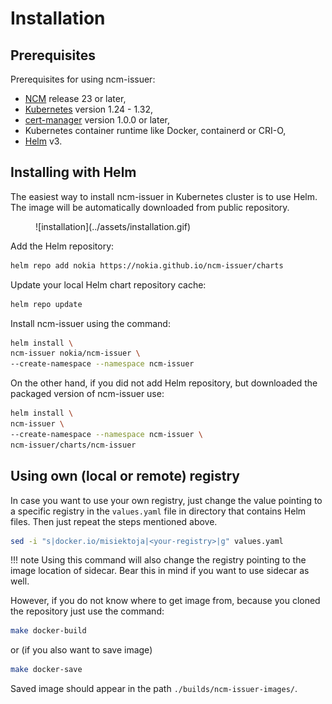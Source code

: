 # Installation

## Prerequisites

Prerequisites for using ncm-issuer:

* [NCM](https://www.nokia.com/networks/products/pki-authority-with-netguard-certificate-manager/) release 23 or later,
* [Kubernetes](https://kubernetes.io) version 1.24 - 1.32,
* [cert-manager](https://cert-manager.io/) version 1.0.0 or later,
* Kubernetes container runtime like Docker, containerd or CRI-O,
* [Helm](https://helm.sh/docs/intro/install/) v3.

## Installing with Helm

The easiest way to install ncm-issuer in Kubernetes cluster is to use Helm.
The image will be automatically downloaded from public repository.

<figure markdown>
  ![installation](../assets/installation.gif)
</figure>

Add the Helm repository:

  ```bash
  helm repo add nokia https://nokia.github.io/ncm-issuer/charts
  ```

Update your local Helm chart repository cache:

  ```bash
  helm repo update
  ```

Install ncm-issuer using the command:

  ```bash
  helm install \
  ncm-issuer nokia/ncm-issuer \
  --create-namespace --namespace ncm-issuer 
  ```

On the other hand, if you did not add Helm repository, but downloaded the packaged version of ncm-issuer use:

  ```bash
  helm install \
  ncm-issuer \
  --create-namespace --namespace ncm-issuer \
  ncm-issuer/charts/ncm-issuer
  ```

## Using own (local or remote) registry

In case you want to use your own registry, just change the value pointing to a specific registry
in the `values.yaml` file in directory that contains Helm files. Then just repeat the steps
mentioned above.

  ```bash
  sed -i "s|docker.io/misiektoja|<your-registry>|g" values.yaml
  ```

!!! note
    Using this command will also change the registry pointing to the image location of sidecar.
    Bear this in mind if you want to use sidecar as well.

However, if you do not know where to get image from, because you cloned the repository
just use the command:

  ```bash
  make docker-build
  ```

or (if you also want to save image)

  ```bash
  make docker-save
  ```

Saved image should appear in the path `./builds/ncm-issuer-images/`.
